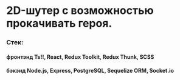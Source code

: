 # 2D-шутер с возможностью прокачивать героя.
### Стек:
#### фронтэнд Ts!!, React, Redux Toolkit, Redux Thunk, SCSS 
#### бэкэнд Node.js, Express, PostgreSQL, Sequelize ORM, Socket.io
